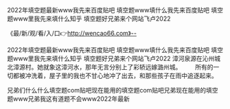 2022年填空题最新www我先来百度贴吧
填空题www填什么我先来百度贴吧
填空题www里我先来填什么知乎
填空题好兄弟来个网站飞卢2022


《最/新/观/看/入/口👉http://wencao66.com》--

2022年填空题最新www我先来百度贴吧
填空题www填什么我先来百度贴吧
填空题www里我先来填什么知乎
填空题好兄弟来个网站飞卢2022
漳河泉源在沁州城北漳源村。她就象这漳河水，那年无言分别上了彩轿远嫁潞州城。
　　所有的一切都被冲洗着，屋子里的我也不甘心地冲了出去，和那些孩子在雨中追逐起来。





兄弟们什么什么填空题com贴吧现在能用的填空题com贴吧兄弟现在能用的填空题www兄弟我这有道题不会www2022年最新
